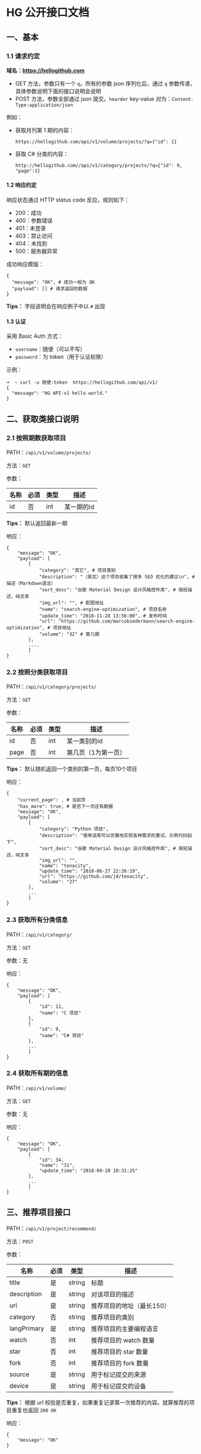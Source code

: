 # HG 公开接口文档
## 一、基本
### 1.1 请求约定
**域名：https://hellogithub.com**

- GET 方法，参数只有一个 `q`。所有的参数 json 序列化后，通过 `q` 参数传递，具体参数说明下面的接口说明会说明
- POST 方法，参数全部通过 json 提交。`hearder` key-value 对为：`Content-Type:application/json`

例如：
- 获取月刊第 1 期的内容：
  ```
  https://hellogithub.com/api/v1/volume/projects/?q={"id": 1}
  ```
- 获取 C# 分类的内容：
  ```
  http://hellogithub.com//api/v1/category/projects/?q={"id": 9, "page":1}
  ```


#### 1.2 响应约定
响应状态通过 HTTP status code 反应，规则如下：
- 200：成功
- 400：参数错误
- 401：未登录
- 403：禁止访问
- 404：未找到
- 500：服务器异常

成功响应模版：
```
{
  "message": "OK", # 成功一般为 OK
  "payload": [] # 请求返回的数据
}
```

**Tips：** 字段说明会在响应例子中以 `#` 出现

#### 1.3 认证
采用 Basic Auth 方式：
- `username`：随便（可以不写）
- `password`：为 token（用于认证权限）

示例：
```
➜  ~ curl -u 随便:token  https://hellogithub.com/api/v1/
{
  "message": "HG API-v1 hello world."
}
```

## 二、获取类接口说明
### 2.1 按照期数获取项目
PATH：`/api/v1/volume/projects/`

方法：`GET`

参数：

| 名称     | 必须  | 类型 | 描述 | 
| ------- | ----- | ----- | ----- |
| id    | 否    | int | 某一期的id |

**Tips：** 默认返回最新一期


响应：
```
{
    "message": "OK",
    "payload": [
        {
            "category": "其它", # 项目类别
            "description": "（英文）这个项目收集了很多 SEO 优化的建议\n", # 描述（Markdown语法）
            "sort_desc": "谷歌 Material Design 设计风格控件库", # 简短描述，纯文本
            "img_url": "", # 配图地址
            "name": "search-engine-optimization", # 项目名称
            "update_time": "2018-11-28 13:56:00", # 发布时间
            "url": "https://github.com/marcobiedermann/search-engine-optimization", # 项目地址
            "volume": "32" # 第几期
        },
        ....
        ]
}

```

### 2.2 按照分类获取项目
PATH：`/api/v1/category/projects/`

方法：`GET`

参数：

| 名称     | 必须  | 类型 | 描述 |
| ------- | ----- | ----- | ----- |
| id      | 否 | int | 某一类别的id |
| page    | 否 | int | 第几页（1为第一页） |

**Tips：** 默认随机返回一个类别的第一页，每页10个项目

响应：
```
{
    "current_page": , # 当前页
    "has_more": true, # 是否下一页还有数据
    "message": "OK",
    "payload": [
        {
            "category": "Python 项目",
            "description": "使用该库可以优雅地实现各种需求的重试。示例代码如下",
            "sort_desc": "谷歌 Material Design 设计风格控件库", # 简短描述，纯文本
            "img_url": "",
            "name": "tenacity",
            "update_time": "2018-06-27 22:26:19",
            "url": "https://github.com/jd/tenacity",
            "volume": "27"
        },
        ...
        ]
}
```

### 2.3 获取所有分类信息
PATH：`/api/v1/category/`

方法：`GET`

参数：无

响应：
```
{
    "message": "OK",
    "payload": [
        {
            "id": 11,
            "name": "C 项目"
        },
        {
            "id": 9,
            "name": "C# 项目"
        },
        ...
        ]
}
```

### 2.4 获取所有期的信息
PATH：`/api/v1/volume/`

方法：`GET`

参数：无

响应：
```
{
    "message": "OK",
    "payload": [
        {
            "id": 34,
            "name": "31",
            "update_time": "2018-09-28 10:31:25"
        },
        ...
        ]
}
```
## 三、推荐项目接口
PATH：`/api/v1/project/recommend/`

方法：`POST`

参数：

| 名称     | 必须 | 类型 | 描述 |
| ------- | ----- | ----- | ----- |
| title  |  是 | string | 标题 |
| description |  是 | string | 对该项目的描述 |
| url    |  是 | string  | 推荐项目的地址（最长150）|
| category  |  否 | string  | 推荐项目的类别 |
| langPrimary  |  是 | string  | 推荐项目的主要编程语言 |
| watch  |  否 | int  | 推荐项目的 watch 数量 |
| star  |  否 | int  | 推荐项目的 star 数量 |
| fork  |  否 | int  | 推荐项目的 fork 数量 |
| source   |  是 | string  | 用于标记提交的来源 |
| device   |  是 | string  | 用于标记提交的设备 |


**Tips：** 根据 url 校验是否重复，如果重复记录第一次推荐的内容。就算推荐的项目重复也返回 `200 OK`

响应：
```
{
    "message": "OK"
}
```
